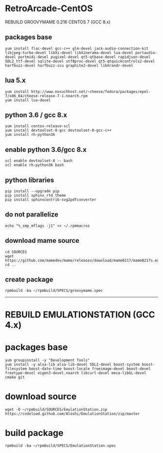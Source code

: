 # RetroArcade-CentOS

REBUILD GROOVYMAME 0.216 CENTOS 7 (GCC 8.x)

## packages base
```
yum install flac-devel gcc-c++ glm-devel jack-audio-connection-kit libjpeg-turbo-devel libXi-devel libXinerama-devel lua-devel portaudio-devel portmidi-devel pugixml-devel qt5-qtbase-devel rapidjson-devel SDL2_ttf-devel sqlite-devel utf8proc-devel qt5-qtquickcontrols2-devel harfbuzz-devel harfbuzz-icu graphite2-devel libXrandr-devel
```

## lua 5.x
```
yum install http://www.nosuchhost.net/~cheese/fedora/packages/epel-7/x86_64/cheese-release-7-1.noarch.rpm
yum install lua-devel
```

## python 3.6 / gcc 8.x
```
yum install centos-release-scl
yum install devtoolset-8-gcc devtoolset-8-gcc-c++
yum install rh-python36
```

## enable python 3.6/gcc 8.x
```
scl enable devtoolset-8 -- bash
scl enable rh-python36 bash
```

## python libraries
```
pip install --upgrade pip
pip install sphinx_rtd_theme
pip install sphinxcontrib-svg2pdfconverter
```

## do not parallelize
```
echo "%_smp_mflags -j1" >> ~/.rpmmacros
```

## download mame source
```
cd SOURCES
wget https://github.com/mamedev/mame/releases/download/mame0217/mame0217s.exe
cd ..
```

## create package
```
rpmbuild -ba ~/rpmbuild/SPECS/groovymame.spec
```

--------------------

# REBUILD EMULATIONSTATION (GCC 4.x)

# packages base
```
yum groupinstall -y "Development Tools"
yum install -y alsa-lib alsa-lib-devel SDL2-devel boost-system boost-filesystem boost-date-time boost-locale freeimage-devel boost-devel freetype-devel eigen3-devel.noarch libcurl-devel mesa-libGL-devel cmake git
```

# download source
```
wget -O ~/rpmbuild/SOURCES/EmulationStation.zip https://codeload.github.com/Aloshi/EmulationStation/zip/master
```

# build package
```
rpmbuild -ba ~/rpmbuild/SPECS/EmulationStation.spec
```
